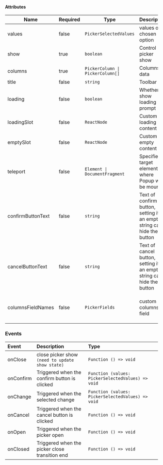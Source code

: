 #### Attributes

| Name              | Required | Type                             | Description                                                               | Default                                                  |
| ----------------- | -------- | -------------------------------- | ------------------------------------------------------------------------- | -------------------------------------------------------- |
| values            | false    | `PickerSelectedValues`           | values of chosen option                                                   | —                                                        |
| show              | true     | `boolean`                        | Control picker show                                                       | —                                                        |
| columns           | true     | `PickerColumn \| PickerColumn[]` | Columns data                                                              | —                                                        |
| title             | false    | `string`                         | Toolbar title                                                             | —                                                        |
| loading           | false    | `boolean`                        | Whether to show loading prompt                                            | `false`                                                  |
| loadingSlot       | false    | `ReactNode`                      | Custom loading content                                                    | —                                                        |
| emptySlot         | false    | `ReactNode`                      | Custom empty content                                                      | —                                                        |
| teleport          | false    | `Element \| DocumentFragment`    | Specifies a target element where Popup will be mounted                    | `document.body`                                          |
| confirmButtonText | false    | `string`                         | Text of confirm button, setting it as an empty string can hide the button | `Confirm`                                                |
| cancelButtonText  | false    | `string`                         | Text of cancel button, setting it as an empty string can hide the button  | `Cancel`                                                 |
| columnsFieldNames | false    | `PickerFields`                   | custom columns field                                                      | `{ text: 'text', value: 'value', children: 'children' }` |

### Events

| Event     | Description                                     | Type                                              |
| :-------- | :---------------------------------------------- | :------------------------------------------------ |
| onClose   | close picker show `(need to update show state)` | `Function () => void`                             |
| onConfirm | Triggered when the confirm button is clicked    | `Function (values: PickerSelectedValues) => void` |
| onChange  | Triggered when the selected change              | `Function (values: PickerSelectedValues) => void` |
| onCancel  | Triggered when the cancel button is clicked     | `Function () => void`                             |
| onOpen    | Triggered when the picker open                  | `Function () => void`                             |
| onClosed  | Triggered when the picker close transition end  | `Function () => void`                             |
